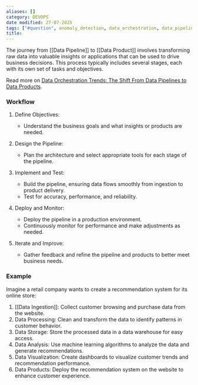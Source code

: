 ```yaml
---
aliases: []
category: DEVOPS
date modified: 27-07-2025
tags: ["#question", anomaly_detection, data_orchestration, data_pipeline, data_products]
title: 
---
```

The journey from [[Data Pipeline]] to [[Data Product]] involves transforming raw data into valuable insights or applications that can be used to drive business decisions. This process typically includes several stages, each with its own set of tasks and objectives.

Read more on [Data Orchestration Trends: The Shift From Data Pipelines to Data Products](https://airbyte.com/blog/data-orchestration-trends).
### Workflow

1. Define Objectives:
   - Understand the business goals and what insights or products are needed.

1. Design the Pipeline:
   - Plan the architecture and select appropriate tools for each stage of the pipeline.

1. Implement and Test:
   - Build the pipeline, ensuring data flows smoothly from ingestion to product delivery.
   - Test for accuracy, performance, and reliability.

1. Deploy and Monitor:
   - Deploy the pipeline in a production environment.
   - Continuously monitor for performance and make adjustments as needed.

1. Iterate and Improve:
   - Gather feedback and refine the pipeline and products to better meet business needs.
### Example

Imagine a retail company wants to create a recommendation system for its online store:

1. [[Data Ingestion]]: Collect customer browsing and purchase data from the website.
2. Data Processing: Clean and transform the data to identify patterns in customer behavior.
3. Data Storage: Store the processed data in a data warehouse for easy access.
4. Data Analysis: Use machine learning algorithms to analyze the data and generate recommendations.
5. Data Visualization: Create dashboards to visualize customer trends and recommendation performance.
6. Data Products: Deploy the recommendation system on the website to enhance customer experience.

